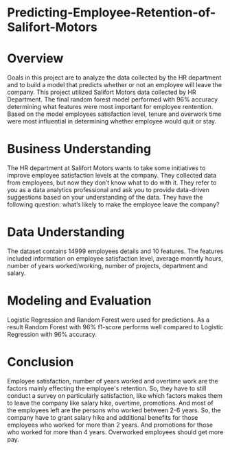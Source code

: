 # Predicting-Employee-Retention-of-Salifort-Motors
# Overview
Goals in this project are to analyze the data collected by the HR department and to build a model that predicts whether or not an employee will leave the company. This project utilized Salifort Motors data collected by HR Department. The final random forest model performed with 96% accuracy determining what features were most important for employee rentention. Based on the model employees satisfaction level, tenure and overwork time were most influential in determining whether employee would quit or stay.

# Business Understanding
The HR department at Salifort Motors wants to take some initiatives to improve employee satisfaction levels at the company. They collected data from employees, but now they don’t know what to do with it. They refer to you as a data analytics professional and ask you to provide data-driven suggestions based on your understanding of the data. They have the following question: what’s likely to make the employee leave the company?

# Data Understanding
The dataset contains 14999 employees details and 10 features. The features included information on employee satisfaction level, average monntly hours, number of years worked/working, number of projects, department and salary.  

# Modeling and Evaluation
Logistic Regression and Random Forest were used for predictions. As a result Random Forest with 96% f1-score performs well compared to Logistic Regression with 96% accuracy. 

# Conclusion
Employee satisfaction, number of years worked and overtime work are the factors mainly effecting the employee's retention.
So, they have to still conduct a survey on particularly satisfaction, like which factors makes them to leave the company like salary hike, overtime, promotions.
And most of the employees left are the persons who worked between 2-6 years. So, the company have to grant salary hike and additional benefits for those employees who worked for more than 2 years. And promotions for those who worked for more than 4 years.
Overworked employees should get more pay.

